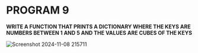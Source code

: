 # PROGRAM 9

**WRITE A FUNCTION THAT PRINTS A DICTIONARY WHERE THE KEYS ARE NUMBERS BETWEEN 1 AND 5 AND THE VALUES ARE CUBES OF THE KEYS**

![Screenshot 2024-11-08 215711](https://github.com/user-attachments/assets/c4cfec30-c95c-42ed-b5ed-63a567dbd8b2)
